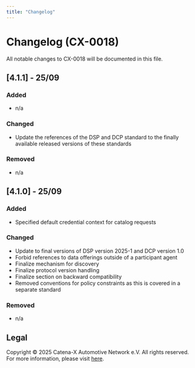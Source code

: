 ```yaml
---
title: "Changelog"
---
```


# Changelog (CX-0018)

All notable changes to CX-0018 will be documented in this file.

## [4.1.1] - 25/09

### Added

- n/a

### Changed

- Update the references of the DSP and DCP standard to the finally available released versions of these standards

### Removed

- n/a

## [4.1.0] - 25/09

### Added

- Specified default credential context for catalog requests

### Changed

- Update to final versions of DSP version 2025-1 and DCP version 1.0
- Forbid references to data offerings outside of a participant agent
- Finalize mechanism for discovery
- Finalize protocol version handling
- Finalize section on backward compatibility
- Removed conventions for policy constraints as this is covered in a separate standard

### Removed

- n/a

## Legal

Copyright © 2025 Catena-X Automotive Network e.V. All rights reserved. For more information, please visit [here](/copyright).
